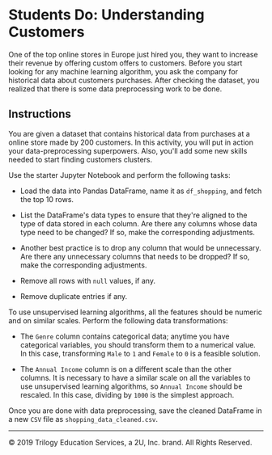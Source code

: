 # Students Do: Understanding Customers

One of the top online stores in Europe just hired you, they want to increase their revenue by offering custom offers to customers. Before you start looking for any machine learning algorithm, you ask the company for historical data about customers purchases. After checking the dataset, you realized that there is some data preprocessing work to be done.

## Instructions

You are given a dataset that contains historical data from purchases at a online store made by 200 customers. In this activity, you will put in action your data-preprocessing superpowers. Also, you'll add some new skills needed to start finding customers clusters.

Use the starter Jupyter Notebook and perform the following tasks:

* Load the data into Pandas DataFrame, name it as `df_shopping`, and fetch the top 10 rows.

* List the DataFrame's data types to ensure that they're aligned to the type of data stored in each column. Are there any columns whose data type need to be changed? If so, make the corresponding adjustments.

* Another best practice is to drop any column that would be unnecessary. Are there any unnecessary columns that needs to be dropped? If so, make the corresponding adjustments.

* Remove all rows with `null` values, if any.

* Remove duplicate entries if any.

To use unsupervised learning algorithms, all the features should be numeric and on similar scales. Perform the following data transformations:

* The `Genre` column contains categorical data; anytime you have categorical variables, you should transform them to a numerical value. In this case, transforming `Male` to `1` and `Female` to `0` is a feasible solution.

* The `Annual Income` column is on a different scale than the other columns. It is necessary to have a similar scale on all the variables to use unsupervised learning algorithms, so `Annual Income` should be rescaled. In this case, dividing by `1000` is the simplest approach.

Once you are done with data preprocessing, save the cleaned DataFrame in a new `CSV` file as `shopping_data_cleaned.csv`.

---

© 2019 Trilogy Education Services, a 2U, Inc. brand. All Rights Reserved.
